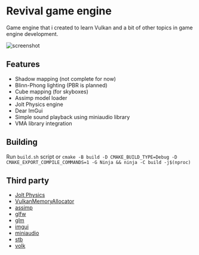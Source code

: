# Revival game engine

Game engine that i created to learn Vulkan and a bit of other topics in game engine development.

![screenshot](https://github.com/user-attachments/assets/d24b85d5-8a75-40a6-b61b-038ba2b3cb31)

## Features

* Shadow mapping (not complete for now)
* Blinn-Phong lighting (PBR is planned)
* Cube mapping (for skyboxes)
* Assimp model loader
* Jolt Physics engine
* Dear ImGui
* Simple sound playback using miniaudio library
* VMA library integration

## Building

Run `build.sh` script or `cmake -B build -D CMAKE_BUILD_TYPE=Debug -D CMAKE_EXPORT_COMPILE_COMMANDS=1 -G Ninja && ninja -C build -j$(nproc)`

## Third party

* [Jolt Physics](https://github.com/jrouwe/JoltPhysics)
* [VulkanMemoryAllocator](https://github.com/GPUOpen-LibrariesAndSDKs/VulkanMemoryAllocator)
* [assimp](https://github.com/assimp/assimp)
* [glfw](https://github.com/glfw/glfw)
* [glm](https://github.com/g-truc/glm)
* [imgui](https://github.com/ocornut/imgui)
* [miniaudio](https://github.com/mackron/miniaudio)
* [stb](https://github.com/nothings/stb)
* [volk](https://github.com/zeux/volk)
